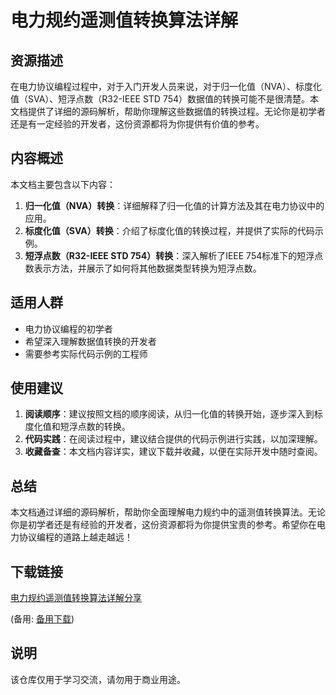 # 电力规约遥测值转换算法详解

## 资源描述

在电力协议编程过程中，对于入门开发人员来说，对于归一化值（NVA）、标度化值（SVA）、短浮点数（R32-IEEE STD 754）数据值的转换可能不是很清楚。本文档提供了详细的源码解析，帮助你理解这些数据值的转换过程。无论你是初学者还是有一定经验的开发者，这份资源都将为你提供有价值的参考。

## 内容概述

本文档主要包含以下内容：

1. **归一化值（NVA）转换**：详细解释了归一化值的计算方法及其在电力协议中的应用。
2. **标度化值（SVA）转换**：介绍了标度化值的转换过程，并提供了实际的代码示例。
3. **短浮点数（R32-IEEE STD 754）转换**：深入解析了IEEE 754标准下的短浮点数表示方法，并展示了如何将其他数据类型转换为短浮点数。

## 适用人群

- 电力协议编程的初学者
- 希望深入理解数据值转换的开发者
- 需要参考实际代码示例的工程师

## 使用建议

1. **阅读顺序**：建议按照文档的顺序阅读，从归一化值的转换开始，逐步深入到标度化值和短浮点数的转换。
2. **代码实践**：在阅读过程中，建议结合提供的代码示例进行实践，以加深理解。
3. **收藏备查**：本文档内容详实，建议下载并收藏，以便在实际开发中随时查阅。

## 总结

本文档通过详细的源码解析，帮助你全面理解电力规约中的遥测值转换算法。无论你是初学者还是有经验的开发者，这份资源都将为你提供宝贵的参考。希望你在电力协议编程的道路上越走越远！

## 下载链接
[电力规约遥测值转换算法详解分享](https://pan.quark.cn/s/4bf0169be515) 

(备用: [备用下载](https://pan.baidu.com/s/16LP_OpZuIM_B15YG1o1Zrw?pwd=1234))

## 说明

该仓库仅用于学习交流，请勿用于商业用途。

